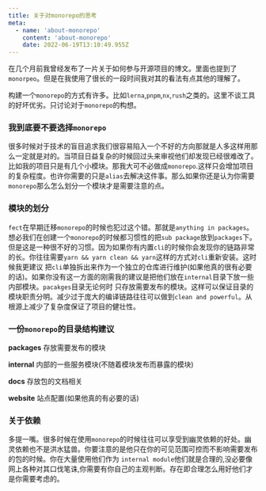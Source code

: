 ```yaml
---
title: 关于对monorepo的思考
meta:
  - name: 'about-monorepo'
    content: 'about-monorepo'
    date: 2022-06-19T13:10:49.955Z
---
```


在几个月前我曾经发布了一片关于如何参与开源项目的博文。里面也提到了`monorpeo`。但是在我使用了很长的一段时间我对其的看法有点其他的理解了。

构建一个`monorepo`的方式有许多。比如`lerna`,`pnpm`,`nx`,`rush`之类的。这里不谈工具的好坏优劣。只讨论对于`monorepo`的构想。


### 我到底要不要选择`monorepo`

很多时候对于技术的盲目追求我们很容易陷入一个不好的方向那就是人多这样用那么一定就是对的。当项目日益复杂的时候回过头来审视他们却发现已经很难改了。
比如我的项目只是有几个小模块。那我大可不必做成`monorepo`.这样只会增加项目的复杂程度。也许你需要的只是`alias`去解决这件事。那么如果你还是认为你需要
`monorepo`那么怎么划分一个模块才是需要注意的点。


### 模块的划分

`fect`在早期迁移`monorepo`的时候也犯过这个错。那就是`anything in packages`。想必我们在创建一个`monorepo`的时候都习惯性的把`sub package`放到`packages`下。
但是这是一种很不好的习惯。因为如果你有内置`cli`的时候你会发现你的链路非常的长。你往往需要`yarn && yarn clean && yarn`这样的方式对`cli`重新安装。这时候我更建议
把`cli`单独拆出来作为一个独立的仓库进行维护(如果他真的很有必要的话)。如果你没有这一方面的刚需我的建议是把他们放在`internal`目录下放一些内部模块。`pacakges`目录无论何时
只存放需要发布的模块。这样可以保证目录的模块职责分明。减少过于庞大的编译链路往往可以做到`clean and powerful`。从根源上减少了复杂度保证了项目的健壮性。

### 一份`monorepo`的目录结构建议

<p>
 <fe-dot>
    <b>packages</b> 存放需要发布的模块
 </fe-dot>
</p>

<p>
 <fe-dot type="success">
    <b>internal</b> 内部的一些服务模块(不随着模块发布而暴露的模块)
 </fe-dot>
</p>

<p>
 <fe-dot type="warning">
    <b>docs</b> 存放包的文档相关
 </fe-dot>
</p>

<p>
 <fe-dot type="error">
    <b>website</b> 站点配置(如果他真的有必要的话)
 </fe-dot>
</p>


### 关于依赖

多提一嘴。很多时候在使用`monorepo`的时候往往可以享受到幽灵依赖的好处。幽灵依赖也不是洪水猛兽。你要注意的是他只在你的可见范围可控而不影响需要发布的包的时候。你在大量使用他们作为
`internal module`他们就是合理的,没必要像网上各种对其口伐笔诛,你需要有你自己的主观判断。存在即合理怎么用好他们才是你需要考虑的。
